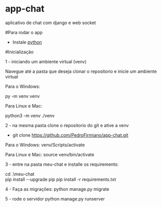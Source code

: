# app-chat
aplicativo de chat com django e web socket

#Para rodar o app

- Instale [python](https://www.python.org/downloads/)


#Inicialização

1 - iniciando um ambiente virtual (venv)

Navegue até a pasta que deseja clonar o repositorio e inicie um ambiente virtual

Para o Windows:

py -m venv venv


Para Linux e Mac:

python3 -m venv ./venv



2 - na mesma pasta clone o repositorio do git e ative a venv
- git clone  https://github.com/PedroFirmiano/app-chat.git


Para o Windows:
venv/Scripts/activate


Para Linux e Mac:
source venv/bin/activate

3 - entre na pasta meu-chat e installe os requirements:

cd .\meu-chat\
pip install --upgrade pip
pip install -r requirements.txt

4 - Faça as migrações:
python manage.py migrate

5 - rode o servidor
python manage.py runserver



